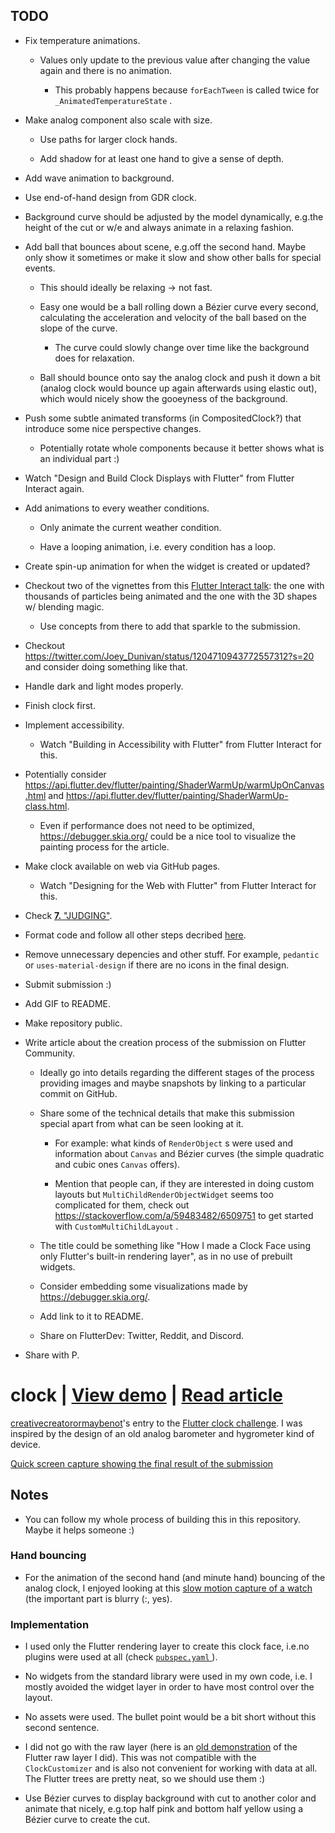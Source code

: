 ## TODO

  + Fix temperature animations.

    - Values only update to the previous value after changing the value again and there is no animation.

      * This probably happens because `forEachTween` is called twice for `_AnimatedTemperatureState` .

  + Make analog component also scale with size.

    - Use paths for larger clock hands.

    - Add shadow for at least one hand to give a sense of depth.

  + Add wave animation to background.

  + Use end-of-hand design from GDR clock.

  + Background curve should be adjusted by the model dynamically, e.g.the height of the cut or w/e and always animate in a relaxing fashion.

  + Add ball that bounces about scene, e.g.off the second hand. Maybe only show it sometimes or make it slow and show other balls for special events.

    - This should ideally be relaxing -> not fast. 

    - Easy one would be a ball rolling down a Bézier curve every second, calculating the acceleration and velocity of the ball based on the slope of the curve.     

      * The curve could slowly change over time like the background does for relaxation.

    - Ball should bounce onto say the analog clock and push it down a bit (analog clock would bounce up again afterwards using elastic out), which would nicely show the gooeyness of the background.

  + Push some subtle animated transforms (in CompositedClock?) that introduce some nice perspective changes.

    - Potentially rotate whole components because it better shows what is an individual part :)

  + Watch "Design and Build Clock Displays with Flutter" from Flutter Interact again.

  + Add animations to every weather conditions.

    - Only animate the current weather condition.

    - Have a looping animation, i.e. every condition has a loop.

  + Create spin-up animation for when the widget is created or updated? 

  + Checkout two of the vignettes from this [Flutter Interact talk](https://youtu.be/1AxXF038-lY): the one with thousands of particles being animated and the one with the 3D shapes w/ blending magic.

    - Use concepts from there to add that sparkle to the submission.

  + Checkout https://twitter.com/Joey_Dunivan/status/1204710943772557312?s=20 and consider doing something like that.

  + Handle dark and light modes properly.

  + Finish clock first.

  + Implement accessibility.

    - Watch "Building in Accessibility with Flutter" from Flutter Interact for this. 

  + Potentially consider https://api.flutter.dev/flutter/painting/ShaderWarmUp/warmUpOnCanvas.html and https://api.flutter.dev/flutter/painting/ShaderWarmUp-class.html.

    - Even if performance does not need to be optimized, https://debugger.skia.org/ could be a nice tool to visualize the painting process for the article.

  + Make clock available on web via GitHub pages.

    - Watch "Designing for the Web with Flutter" from Flutter Interact for this. 

  + Check [**7.** "JUDGING"](https://docs.google.com/document/d/1ybyQCK8Sy7vrD9wuc6pbgwVkyrVZ7Rd_41r5NXGqlt8/edit?usp=sharing).

  + Format code and follow all other steps decribed [here](https://flutter.dev/clock#submissions).

  + Remove unnecessary depencies and other stuff. For example, `pedantic` or `uses-material-design` if there are no icons in the final design.

  + Submit submission :)

  + Add GIF to README.

  + Make repository public.

  + Write article about the creation process of the submission on Flutter Community.

    - Ideally go into details regarding the different stages of the process providing images and maybe snapshots by linking to a particular commit on GitHub.

    - Share some of the technical details that make this submission special apart from what can be seen looking at it.

      * For example: what kinds of `RenderObject` s were used and information about `Canvas` and Bézier curves (the simple quadratic and cubic ones `Canvas` offers).

      * Mention that people can, if they are interested in doing custom layouts but `MultiChildRenderObjectWidget` seems too complicated for them, check out https://stackoverflow.com/a/59483482/6509751 to get started with `CustomMultiChildLayout` .

    - The title could be something like "How I made a Clock Face using only Flutter's built-in rendering layer", as in no use of prebuilt widgets.

    - Consider embedding some visualizations made by https://debugger.skia.org/.

    - Add link to it to README.

    - Share on FlutterDev: Twitter, Reddit, and Discord.

  + Share with P.

# clock | [View demo](https://creativecreatorormaybenot.github.io/clock) | [Read article](https://medium.com/flutter-community/)

[creativecreatorormaybenot](https://github.com/creativecreatorormaybenot)'s entry to the [Flutter clock challenge](https://flutter.dev/clock).
I was inspired by the design of an old analog barometer and hygrometer kind of device.

[Quick screen capture showing the final result of the submission]()

## Notes

  + You can follow my whole process of building this in this repository. Maybe it helps someone :)

### Hand bouncing

  + For the animation of the second hand (and minute hand) bouncing of the analog clock, I enjoyed looking at this [slow motion capture of a watch](https://youtu.be/tyl7-gHRBX8?t=29) (the important part is blurry (:, yes).

### Implementation

  + I used only the Flutter rendering layer to create this clock face, i.e.no plugins were used at all (check [ `pubspec.yaml` ](https://github.com/creativecreatorormaybenot/clock/blob/master/gdr_clock/pubspec.yaml)).

  + No widgets from the standard library were used in my own code, i.e. I mostly avoided the widget layer in order to have most control over the layout.

  + No assets were used. The bullet point would be a bit short without this second sentence.

  + I did not go with the raw layer (here is an [old demonstration](https://github.com/creativecreatorormaybenot/pong) of the Flutter raw layer I did). This was not compatible with the `ClockCustomizer` and is also not convenient for working with data at all. The Flutter trees are pretty neat, so we should use them :)

  + Use Bézier curves to display background with cut to another color and animate that nicely, e.g.top half pink and bottom half yellow using a Bézier curve to create the cut.

